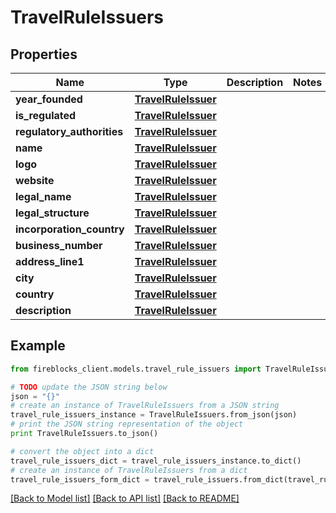 # TravelRuleIssuers


## Properties
Name | Type | Description | Notes
------------ | ------------- | ------------- | -------------
**year_founded** | [**TravelRuleIssuer**](TravelRuleIssuer.md) |  | 
**is_regulated** | [**TravelRuleIssuer**](TravelRuleIssuer.md) |  | 
**regulatory_authorities** | [**TravelRuleIssuer**](TravelRuleIssuer.md) |  | 
**name** | [**TravelRuleIssuer**](TravelRuleIssuer.md) |  | 
**logo** | [**TravelRuleIssuer**](TravelRuleIssuer.md) |  | 
**website** | [**TravelRuleIssuer**](TravelRuleIssuer.md) |  | 
**legal_name** | [**TravelRuleIssuer**](TravelRuleIssuer.md) |  | 
**legal_structure** | [**TravelRuleIssuer**](TravelRuleIssuer.md) |  | 
**incorporation_country** | [**TravelRuleIssuer**](TravelRuleIssuer.md) |  | 
**business_number** | [**TravelRuleIssuer**](TravelRuleIssuer.md) |  | 
**address_line1** | [**TravelRuleIssuer**](TravelRuleIssuer.md) |  | 
**city** | [**TravelRuleIssuer**](TravelRuleIssuer.md) |  | 
**country** | [**TravelRuleIssuer**](TravelRuleIssuer.md) |  | 
**description** | [**TravelRuleIssuer**](TravelRuleIssuer.md) |  | 

## Example

```python
from fireblocks_client.models.travel_rule_issuers import TravelRuleIssuers

# TODO update the JSON string below
json = "{}"
# create an instance of TravelRuleIssuers from a JSON string
travel_rule_issuers_instance = TravelRuleIssuers.from_json(json)
# print the JSON string representation of the object
print TravelRuleIssuers.to_json()

# convert the object into a dict
travel_rule_issuers_dict = travel_rule_issuers_instance.to_dict()
# create an instance of TravelRuleIssuers from a dict
travel_rule_issuers_form_dict = travel_rule_issuers.from_dict(travel_rule_issuers_dict)
```
[[Back to Model list]](../README.md#documentation-for-models) [[Back to API list]](../README.md#documentation-for-api-endpoints) [[Back to README]](../README.md)


